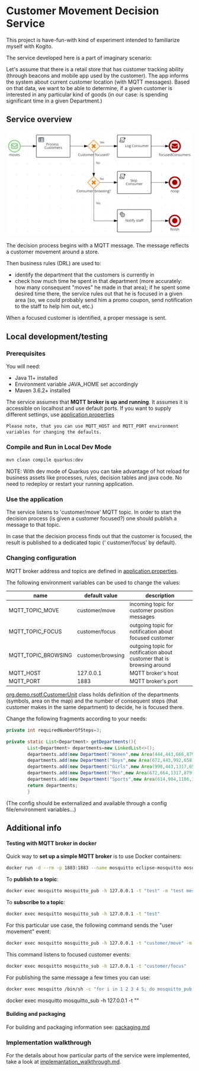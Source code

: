 # Customer Movement Decision Service

This project is have-fun-with kind of experiment intended to familiarize myself with Kogito.

The service developed here is a part of imaginary scenario:

Let's assume that there is a retail store that has customer tracking ability (through beacons and mobile app used by the
customer). The app informs the system about current customer location (with MQTT messages). Based on that data, we want
to be able to determine, if a given customer is interested in any particular kind of goods
(in our case: is spending significant time in a given Department.)

## Service overview

![](./doc/process_overview.png)

The decision process begins with a MQTT message. The message reflects a customer movement around a store.

Then business rules (DRL) are used to:

* identify the department that the customers is currently in
* check how much time he spent in that department (more accurately: how many consequent "moves" he made in that area);
  if he spent some desired time there, the service rules out that he is focused in a given area
  (so, we could probably send him a promo coupon, send notification to the staff to help him out, etc.)

When a focused customer is identified, a proper message is sent.






## Local development/testing

### Prerequisites

You will need:

- Java 11+ installed
- Environment variable JAVA_HOME set accordingly
- Maven 3.6.2+ installed

The service assumes that **MQTT broker is up and running**. It assumes it is accessible on localhost and
use default ports. If you want to supply different settings,
use [application.properties](./src/main/resources/application.properties)

    Please note, that you can use MQTT_HOST and MQTT_PORT environment variables for changing the defaults. 

### Compile and Run in Local Dev Mode

```sh
mvn clean compile quarkus:dev
```

NOTE: With dev mode of Quarkus you can take advantage of hot reload for business assets like processes, rules, decision
tables and java code. No need to redeploy or restart your running application.

### Use the application

The service listens to 'customer/move' MQTT topic. In order to start the decision process (is given a customer focused?)
one should publish a message to that topic.

In case that the decision process finds out that the customer is focused, the result is published to a dedicated topic ('
customer/focus' by default). 


### Changing configuration

MQTT broker address and topics are defined in [application.properties](./src/main/resources/application.properties).

The following environment variables can be used to change the values:


| name | default value | description   |
|------|---------------|---------------|
| MQTT_TOPIC_MOVE     | customer/move | incoming topic for customer position messages |
| MQTT_TOPIC_FOCUS    | customer/focus | outgoing topic for notification about focused customer |
| MQTT_TOPIC_BROWSING | customer/browsing | outgoing topic for notification about customer that is browsing around |
| MQTT_HOST           | 127.0.0.1     | MQTT broker's host |
| MQTT_PORT           | 1883          | MQTT broker's port |


[org.demo.rsotf.CustomerUnit](./src/main/java/org/demo/rsotf/CustomerUnit.java) class holds definition of the
departments (symbols, area on the map) and the number of consequent steps (that customer makes in the same department)
to decide, he is focused there.

Change the following fragments according to your needs:

```java
private int requiredNumberOfSteps=3;
```

```java
private static List<Department> getDepartments(){
        List<Department> departments=new LinkedList<>();
        departments.add(new Department("Women",new Area(444,443,666,879),""));
        departments.add(new Department("Boys",new Area(672,443,992,658),""));
        departments.add(new Department("Girls",new Area(998,443,1317,658),""));
        departments.add(new Department("Men",new Area(672,664,1317,879),""));
        departments.add(new Department("Sports",new Area(614,984,1186,1292),""));
        return departments;
        }
```

(The config should be externalized and available through a config file/environment variables...)

## Additional info

#### Testing with MQTT broker in docker

Quick way to **set up a simple MQTT broker** is to use Docker containers:

```sh
docker run -d --rm -p 1883:1883 --name mosquitto eclipse-mosquitto mosquitto -c /mosquitto-no-auth.conf
```

To **publish to a topic**:

```sh
docker exec mosquitto mosquitto_pub -h 127.0.0.1 -t "test" -m "test message"
```

To **subscribe to a topic**:

```sh
docker exec mosquitto mosquitto_sub -h 127.0.0.1 -t "test"
```

For this particular use case, the following command sends the "user movement" event:

```sh
docker exec mosquitto mosquitto_pub -h 127.0.0.1 -t "customer/move" -m '{"id":"3","ts":0,"x":550,"y":550}}'
```

This command listens to focused customer events:
```sh
docker exec mosquitto mosquitto_sub -h 127.0.0.1 -t "customer/focus"
```

For publishing the same message a few times you can use:
```sh
docker exec mosquitto /bin/sh -c "for i in 1 2 3 4 5; do mosquitto_pub -i client_id -h 127.0.0.1 -t \"customer/move\" -m '{\"id\":\"3\",\"ts\":0,\"x\":550,\"y\":550}'; done"
```

docker exec mosquitto mosquitto_sub -h 127.0.0.1 -t ""


#### Building and packaging

For building and packaging information see: [packaging.md](./packaging.md)

### Implementation walkthrough

For the details about how particular parts of the service were implemented, take a look
at [implemantation_walkthrough.md](./implemantation_walkthrough.md).